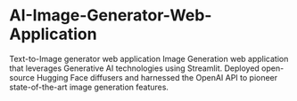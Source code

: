# AI-Image-Generator-Web-Application
Text-to-Image generator web application
Image Generation web application that leverages Generative AI technologies using Streamlit.
Deployed open-source Hugging Face diffusers and harnessed the OpenAI API to pioneer state-of-the-art image generation features.
